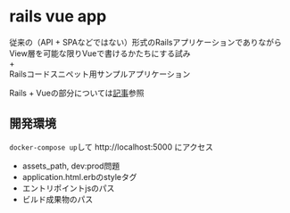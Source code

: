 # rails vue app
従来の（API + SPAなどではない）形式のRailsアプリケーションでありながらView層を可能な限りVueで書けるかたちにする試み  
\+  
Railsコードスニペット用サンプルアプリケーション

Rails + Vueの部分については[記事](https://qiita.com/cumet04/items/52cc84949a7ce9351317)参照

## 開発環境
`docker-compose up`して http://localhost:5000 にアクセス

* assets_path, dev:prod問題
* application.html.erbのstyleタグ
* エントリポイントjsのパス
* ビルド成果物のパス
